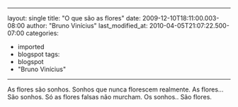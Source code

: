 
---
layout: single
title: "O que são as flores"
date: 2009-12-10T18:11:00.003-08:00
author: "Bruno  Vinícius"
last_modified_at: 2010-04-05T21:07:22.500-07:00
categories:
  - imported
  - blogspot
tags:
  - blogspot
  - "Bruno  Vinícius"
---

As flores são sonhos.
Sonhos que nunca florescem realmente.
As flores... São sonhos.
Só as flores falsas não murcham.
Os sonhos.. São flores.